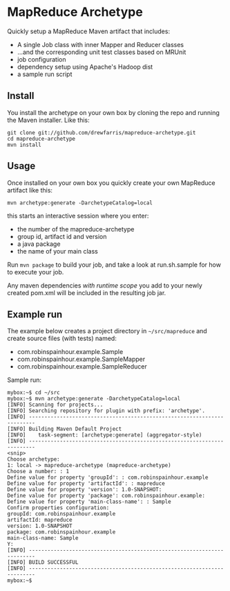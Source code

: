 MapReduce Archetype
============================

Quickly setup a MapReduce Maven artifact that includes: 

 - A single Job class with inner Mapper and Reducer classes
 - ...and the corresponding unit test classes based on MRUnit 
 - job configuration
 - dependency setup using Apache's Hadoop dist
 - a sample run script
 

Install
----------------------------

You install the archetype on your own box by cloning the repo and running 
the Maven installer. Like this: 

    git clone git://github.com/drewfarris/mapreduce-archetype.git 
    cd mapreduce-archetype
    mvn install
    
    
Usage 
-----------------------------

Once installed on your own box you quickly create your own MapReduce artifact
like this:

    mvn archetype:generate -DarchetypeCatalog=local

this starts an interactive session where you enter: 

 - the number of the mapreduce-archetype
 - group id, artifact id and version
 - a java package
 - the name of your main class
 
Run `mvn package` to build your job, and take a look at run.sh.sample for how to execute your job. 

Any maven dependencies *with runtime scope* you add to your newly created pom.xml will be included
in the resulting job jar. 

Example run
-------------------------------------------------------
 The example below creates a project directory in `~/src/mapreduce` and 
 create source files (with tests) named: 
 
  - com.robinspainhour.example.Sample
  - com.robinspainhour.example.SampleMapper
  - com.robinspainhour.example.SampleReducer

Sample run: 

    mybox:~$ cd ~/src
    mybox:~$ mvn archetype:generate -DarchetypeCatalog=local
    [INFO] Scanning for projects...	
    [INFO] Searching repository for plugin with prefix: 'archetype'.
    [INFO] ------------------------------------------------------------------------
    [INFO] Building Maven Default Project
    [INFO]    task-segment: [archetype:generate] (aggregator-style)
    [INFO] ------------------------------------------------------------------------
    <snip>
    Choose archetype:
    1: local -> mapreduce-archetype (mapreduce-archetype)
    Choose a number: : 1
    Define value for property 'groupId': : com.robinspainhour.example
    Define value for property 'artifactId': : mapreduce
    Define value for property 'version': 1.0-SNAPSHOT: 
    Define value for property 'package': com.robinspainhour.example: 
    Define value for property 'main-class-name': : Sample
    Confirm properties configuration:
    groupId: com.robinspainhour.example
    artifactId: mapreduce
    version: 1.0-SNAPSHOT
    package: com.robinspainhour.example
    main-class-name: Sample
    Y: 
    [INFO] ------------------------------------------------------------------------
    [INFO] BUILD SUCCESSFUL
    [INFO] ------------------------------------------------------------------------
    mybox:~$ 
